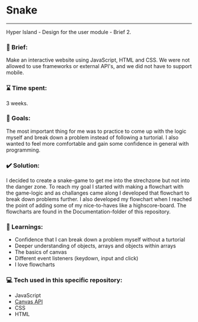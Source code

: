 # Snake
---
Hyper Island - Design for the user module - Brief 2.


### :scroll: Brief:
Make an interactive website using JavaScript, HTML and CSS. We were not allowed to use frameworks or external API's, and we did not have to support mobile.


### :hourglass: Time spent:
3 weeks.


### :checkered_flag: Goals:
The most important thing for me was to practice to come up with the logic myself and break down a problem instead of following a turtorial. I also wanted to feel more comfortable and gain some confidence in general with programming.


### :heavy_check_mark: Solution:
I decided to create a snake-game to get me into the strechzone but not into the danger zone. To reach my goal I started with making a flowchart with the game-logic and as challanges came along I developed that flowchart to break down problems further. I also developed my flowchart when I reached the point of adding some of my nice-to-haves like a highscore-board. The flowcharts are found in the Documentation-folder of this repository.


### :closed_book: Learnings:

* Confidence that I can break down a problem myself without a turtorial
* Deeper understanding of objects, arrays and objects within arrays
* The basics of canvas
* Different event listeners (keydown, input and click)
* I love flowcharts


### :computer: Tech used in this specific repository:
* JavaScript
* [Canvas API](https://developer.mozilla.org/en-US/docs/Web/API/Canvas_API)
* CSS
* HTML



